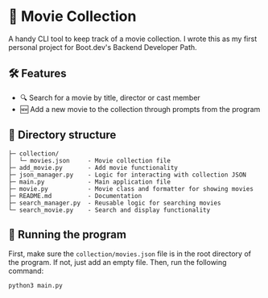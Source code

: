 # 🎥 Movie Collection

A handy CLI tool to keep track of a movie collection. I wrote this as my first personal project for Boot.dev's Backend Developer Path.

## 🛠️ Features

* 🔍 Search for a movie by title, director or cast member
* 🆕 Add a new movie to the collection through prompts from the program

## 📁 Directory structure

```
├─ collection/
│  └─ movies.json     - Movie collection file
├─ add_movie.py       - Add movie functionality
├─ json_manager.py    - Logic for interacting with collection JSON
├─ main.py            - Main application file
├─ movie.py           - Movie class and formatter for showing movies
├─ README.md          - Documentation
├─ search_manager.py  - Reusable logic for searching movies
└─ search_movie.py    - Search and display functionality
```

## 🔧 Running the program

First, make sure the `collection/movies.json` file is in the root directory of the program. If not, just add an empty file. Then, run the following command:

`python3 main.py`
